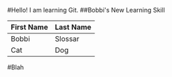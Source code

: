 #Hello! I am learning Git.
##Bobbi's New Learning Skill

|First Name | Last Name |
| --------- | -----------|
|Bobbi | Slossar|
|Cat | Dog|

#Blah
